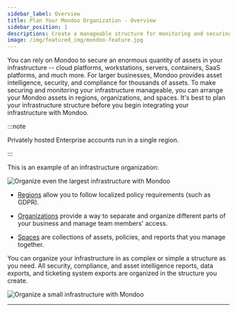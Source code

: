 ```yaml
---
sidebar_label: Overview
title: Plan Your Mondoo Organization - Overview
sidebar_position: 1
descriptions: Create a manageable structure for monitoring and securing your infrastructure with Mondoo.
image: /img/featured_img/mondoo-feature.jpg
---
```


You can rely on Mondoo to secure an enormous quantity of assets in your infrastructure -- cloud platforms, workstations, servers, containers, SaaS platforms, and much more. For larger businesses, Mondoo provides asset intelligence, security, and compliance for thousands of assets. To make securing and monitoring your infrastructure manageable, you can arrange your Mondoo assets in regions, organizations, and spaces. It's best to plan your infrastructure structure before you begin integrating your infrastructure with Mondoo.

:::note

Privately hosted Enterprise accounts run in a single region.

:::

This is an example of an infrastructure organization:

![Organize even the largest infrastructure with Mondoo](/img/platform/start/org-simple.png)

- [Regions](/platform/start/organize/regions) allow you to follow localized policy requirements (such as GDPR).

- [Organizations](/platform/start/organize/organizations) provide a way to separate and organize different parts of your business and manage team members' access.

- [Spaces](/platform/start/organize/spaces) are collections of assets, policies, and reports that you manage together.

You can organize your infrastructure in as complex or simple a structure as you need. All security, compliance, and asset intelligence reports, data exports, and ticketing system exports are organized in the structure you create.

![Organize a small infrastructure with Mondoo](/img/platform/start/org-complex.png)

---
